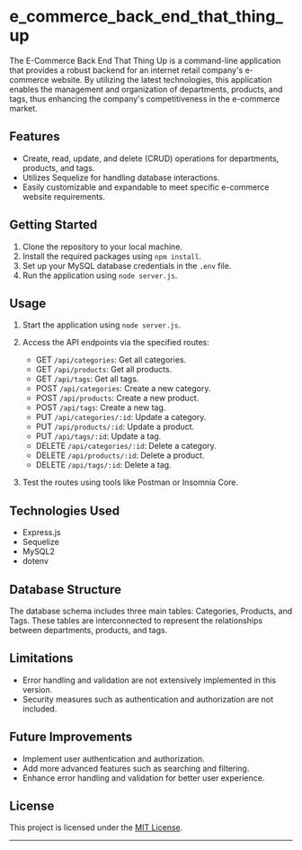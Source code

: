 # e_commerce_back_end_that_thing_up

The E-Commerce Back End That Thing Up is a command-line application that provides a robust backend for an internet retail company's e-commerce website. By utilizing the latest technologies, this application enables the management and organization of departments, products, and tags, thus enhancing the company's competitiveness in the e-commerce market.

## Features

- Create, read, update, and delete (CRUD) operations for departments, products, and tags.
- Utilizes Sequelize for handling database interactions.
- Easily customizable and expandable to meet specific e-commerce website requirements.

## Getting Started

1. Clone the repository to your local machine.
2. Install the required packages using `npm install`.
3. Set up your MySQL database credentials in the `.env` file.
4. Run the application using `node server.js`.

## Usage

1. Start the application using `node server.js`.
2. Access the API endpoints via the specified routes:

   - GET `/api/categories`: Get all categories.
   - GET `/api/products`: Get all products.
   - GET `/api/tags`: Get all tags.
   - POST `/api/categories`: Create a new category.
   - POST `/api/products`: Create a new product.
   - POST `/api/tags`: Create a new tag.
   - PUT `/api/categories/:id`: Update a category.
   - PUT `/api/products/:id`: Update a product.
   - PUT `/api/tags/:id`: Update a tag.
   - DELETE `/api/categories/:id`: Delete a category.
   - DELETE `/api/products/:id`: Delete a product.
   - DELETE `/api/tags/:id`: Delete a tag.

3. Test the routes using tools like Postman or Insomnia Core.

## Technologies Used

- Express.js
- Sequelize
- MySQL2
- dotenv

## Database Structure

The database schema includes three main tables: Categories, Products, and Tags. These tables are interconnected to represent the relationships between departments, products, and tags.

## Limitations

- Error handling and validation are not extensively implemented in this version.
- Security measures such as authentication and authorization are not included.

## Future Improvements

- Implement user authentication and authorization.
- Add more advanced features such as searching and filtering.
- Enhance error handling and validation for better user experience.

## License

This project is licensed under the [MIT License](LICENSE).

---

